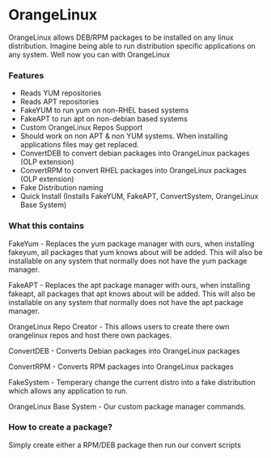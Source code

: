 # OrangeLinux
OrangeLinux allows DEB/RPM packages to be installed on any linux distribution. 
Imagine being able to run distribution specific applications on any system. Well now you can with OrangeLinux


### Features

- Reads YUM repositories
- Reads APT repositories
- FakeYUM to run yum on non-RHEL based systems
- FakeAPT to run apt on non-debian based systems
- Custom OrangeLinux Repos Support
- Should work on non APT & non YUM systems. When installing applications files may get replaced.
- ConvertDEB to convert debian packages into OrangeLinux packages (OLP extension)
- ConvertRPM to convert RHEL packages into OrangeLinux packages (OLP extension)
- Fake Distribution naming
- Quick Install (Installs FakeYUM, FakeAPT, ConvertSystem, OrangeLinux Base System)

### What this contains

FakeYum - Replaces the yum package manager with ours, when installing fakeyum, all packages that yum knows about will be added. 
This will also be installable on any system that normally does not have the yum package manager.

FakeAPT - Replaces the apt package manager with ours, when installing fakeapt, all packages that apt knows about will be added.
This will also be installable on any system that normally does not have the apt package manager.

OrangeLinux Repo Creator - This allows users to create there own orangelinux repos and host there own packages.

ConvertDEB - Converts Debian packages into OrangeLinux packages

ConvertRPM - Converts RPM packages into OrangeLinux packages

FakeSystem - Temperary change the current distro into a fake distribution which allows any application to run.

OrangeLinux Base System - Our custom package manager commands.

### How to create a package?

Simply create either a RPM/DEB package then run our convert scripts
